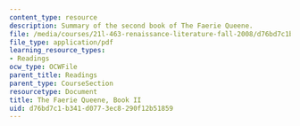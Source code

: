 ```yaml
---
content_type: resource
description: Summary of the second book of The Faerie Queene.
file: /media/courses/21l-463-renaissance-literature-fall-2008/d76bd7c1b341d0773ec8290f12b51859_t_far_qn_bk_ii.pdf
file_type: application/pdf
learning_resource_types:
- Readings
ocw_type: OCWFile
parent_title: Readings
parent_type: CourseSection
resourcetype: Document
title: The Faerie Queene, Book II
uid: d76bd7c1-b341-d077-3ec8-290f12b51859
---
```

